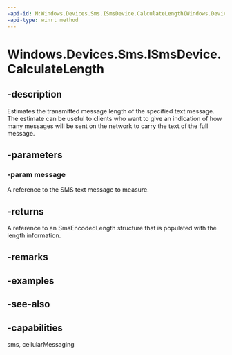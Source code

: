 ----api-id: M:Windows.Devices.Sms.ISmsDevice.CalculateLength(Windows.Devices.Sms.SmsTextMessage)
-api-type: winrt method
---<!-- Method syntaxpublic Windows.Devices.Sms.SmsEncodedLength CalculateLength(Windows.Devices.Sms.SmsTextMessage message)--># Windows.Devices.Sms.ISmsDevice.CalculateLength## -descriptionEstimates the transmitted message length of the specified text message. The estimate can be useful to clients who want to give an indication of how many messages will be sent on the network to carry the text of the full message.## -parameters### -param messageA reference to the SMS text message to measure.## -returnsA reference to an SmsEncodedLength structure that is populated with the length information.## -remarks## -examples## -see-also## -capabilitiessms, cellularMessaging